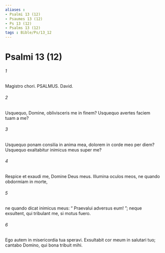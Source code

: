 ```yaml
---
aliases : 
- Psalmi 13 (12)
- Psaumes 13 (12)
- Ps 13 (12)
- Psalms 13 (12)
tags : Bible/Ps/13_12
---
```


# Psalmi 13 (12)

###### 1
Magistro chori. PSALMUS. David.
###### 2
Usquequo, Domine, oblivisceris me in finem? Usquequo avertes faciem tuam a me?
###### 3
Usquequo ponam consilia in anima mea, dolorem in corde meo per diem? Usquequo exaltabitur inimicus meus super me?
###### 4
Respice et exaudi me, Domine Deus meus. Illumina oculos meos, ne quando obdormiam in morte,
###### 5
ne quando dicat inimicus meus: “ Praevalui adversus eum! ”; neque exsultent, qui tribulant me, si motus fuero.
###### 6
Ego autem in misericordia tua speravi. Exsultabit cor meum in salutari tuo; cantabo Domino, qui bona tribuit mihi.

